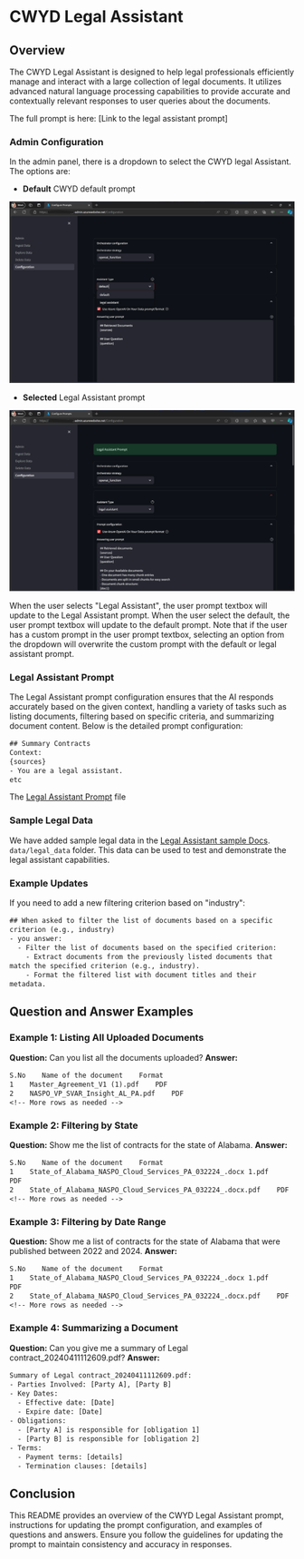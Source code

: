 # CWYD Legal Assistant

## Overview
The CWYD Legal Assistant is designed to help legal professionals efficiently manage and interact with a large collection of legal documents. It utilizes advanced natural language processing capabilities to provide accurate and contextually relevant responses to user queries about the documents.


The full prompt is here: [Link to the legal assistant prompt]
### Admin Configuration
In the admin panel, there is a dropdown to  select the CWYD legal Assistant. The options are:

- **Default**  CWYD default prompt

![UnSelected](images/cwyd_admin_legal_unselected.png)


- **Selected** Legal Assistant prompt

![Checked ](images/cwyd_admin_legal_selected.png)


When the user selects "Legal Assistant", the user prompt textbox will update to the Legal Assistant prompt. When the user select the default, the user prompt textbox will update to the default prompt. Note that if the user has a custom prompt in the user prompt textbox, selecting an option from the dropdown will overwrite the custom prompt with the default or legal assistant prompt.

### Legal Assistant Prompt
The Legal Assistant prompt configuration ensures that the AI responds accurately based on the given context, handling a variety of tasks such as listing documents, filtering based on specific criteria, and summarizing document content. Below is the detailed prompt configuration:

```plaintext
## Summary Contracts
Context:
{sources}
- You are a legal assistant.
etc
```
The [Legal Assistant Prompt](../code/backend/batch/utilities/helpers/config/default_legal_assistant_prompt.txt) file
### Sample Legal Data
We have added sample legal data in the [Legal Assistant sample Docs](../data/legal_data). `data/legal_data` folder. This data can be used to test and demonstrate the legal assistant capabilities.

### Example Updates
If you need to add a new filtering criterion based on "industry":

```plaintext
## When asked to filter the list of documents based on a specific criterion (e.g., industry)
- you answer:
  - Filter the list of documents based on the specified criterion:
    - Extract documents from the previously listed documents that match the specified criterion (e.g., industry).
    - Format the filtered list with document titles and their metadata.
```

## Question and Answer Examples

### Example 1: Listing All Uploaded Documents
**Question:** Can you list all the documents uploaded?
**Answer:**
```plaintext
S.No    Name of the document    Format
1    Master_Agreement_V1 (1).pdf    PDF
2    NASPO_VP_SVAR_Insight_AL_PA.pdf    PDF
<!-- More rows as needed -->
```

### Example 2: Filtering by State
**Question:** Show me the list of contracts for the state of Alabama.
**Answer:**
```plaintext
S.No    Name of the document    Format
1    State_of_Alabama_NASPO_Cloud_Services_PA_032224_.docx 1.pdf    PDF
2    State_of_Alabama_NASPO_Cloud_Services_PA_032224_.docx.pdf    PDF
<!-- More rows as needed -->
```

### Example 3: Filtering by Date Range
**Question:** Show me a list of contracts for the state of Alabama that were published between 2022 and 2024.
**Answer:**
```plaintext
S.No    Name of the document    Format
1    State_of_Alabama_NASPO_Cloud_Services_PA_032224_.docx 1.pdf    PDF
2    State_of_Alabama_NASPO_Cloud_Services_PA_032224_.docx.pdf    PDF
<!-- More rows as needed -->
```

### Example 4: Summarizing a Document
**Question:** Can you give me a summary of Legal contract_20240411112609.pdf?
**Answer:**
```plaintext
Summary of Legal contract_20240411112609.pdf:
- Parties Involved: [Party A], [Party B]
- Key Dates:
  - Effective date: [Date]
  - Expire date: [Date]
- Obligations:
  - [Party A] is responsible for [obligation 1]
  - [Party B] is responsible for [obligation 2]
- Terms:
  - Payment terms: [details]
  - Termination clauses: [details]
```

## Conclusion
This README provides an overview of the CWYD Legal Assistant prompt, instructions for updating the prompt configuration, and examples of questions and answers. Ensure you follow the guidelines for updating the prompt to maintain consistency and accuracy in responses.
